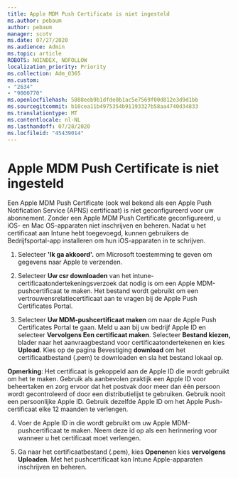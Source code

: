 ```yaml
---
title: Apple MDM Push Certificate is niet ingesteld
ms.author: pebaum
author: pebaum
manager: scotv
ms.date: 07/27/2020
ms.audience: Admin
ms.topic: article
ROBOTS: NOINDEX, NOFOLLOW
localization_priority: Priority
ms.collection: Adm_O365
ms.custom:
- "2634"
- "9000770"
ms.openlocfilehash: 5888eeb9b1dfde0b1ac5e7569f00d812e3d9d1bb
ms.sourcegitcommit: b10cea11b4975354b91193327b58aa4740d34833
ms.translationtype: MT
ms.contentlocale: nl-NL
ms.lasthandoff: 07/28/2020
ms.locfileid: "45439014"
---
```

# <a name="apple-mdm-push-certificate-has-not-been-set-up"></a>Apple MDM Push Certificate is niet ingesteld

Een Apple MDM Push Certificate (ook wel bekend als een Apple Push Notification Service (APNS) certificaat) is niet geconfigureerd voor uw abonnement. Zonder een Apple MDM Push Certificate geconfigureerd, u iOS- en Mac OS-apparaten niet inschrijven en beheren. Nadat u het certificaat aan Intune hebt toegevoegd, kunnen gebruikers de Bedrijfsportal-app installeren om hun iOS-apparaten in te schrijven.

1. Selecteer **'Ik ga akkoord'.** om Microsoft toestemming te geven om gegevens naar Apple te verzenden.

2. Selecteer **Uw csr downloaden** van het intune-certificaatondertekeningsverzoek dat nodig is om een Apple MDM-pushcertificaat te maken. Het bestand wordt gebruikt om een vertrouwensrelatiecertificaat aan te vragen bij de Apple Push Certificates Portal.

3. Selecteer **Uw MDM-pushcertificaat maken** om naar de Apple Push Certificates Portal te gaan. Meld u aan bij uw bedrijf Apple ID en selecteer **Vervolgens Een certificaat maken**. Selecteer **Bestand kiezen,** blader naar het aanvraagbestand voor certificaatondertekenen en kies **Upload**. Kies op de pagina Bevestiging **download** om het certificaatbestand (.pem) te downloaden en sla het bestand lokaal op.
 
**Opmerking**: Het certificaat is gekoppeld aan de Apple ID die wordt gebruikt om het te maken. Gebruik als aanbevolen praktijk een Apple ID voor beheertaken en zorg ervoor dat het postvak door meer dan één persoon wordt gecontroleerd of door een distributielijst te gebruiken. Gebruik nooit een persoonlijke Apple ID. Gebruik dezelfde Apple ID om het Apple Push-certificaat elke 12 maanden te verlengen.
 
4. Voer de Apple ID in die wordt gebruikt om uw Apple MDM-pushcertificaat te maken. Neem deze id op als een herinnering voor wanneer u het certificaat moet verlengen.

5. Ga naar het certificaatbestand (.pem), kies **Openen**en kies **vervolgens Uploaden**. Met het pushcertificaat kan Intune Apple-apparaten inschrijven en beheren.